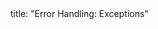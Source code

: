 <frontmatter>
title: "Error Handling: Exceptions"
</frontmatter>

<include src="navbar.md" boilerplate />

<include src="container-inPage-asFlat.md" boilerplate />